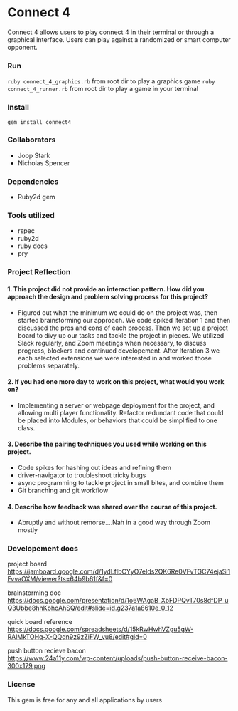 # Connect 4

Connect 4 allows users to play connect 4 in their terminal or through a graphical interface. Users can play against a randomized or smart computer opponent.

### Run
`ruby connect_4_graphics.rb` from root dir to play a graphics game
`ruby connect_4_runner.rb` from root dir to play a game in your terminal

### Install
`gem install connect4`

### Collaborators
- Joop Stark
- Nicholas Spencer

### Dependencies
- Ruby2d gem

### Tools utilized
- rspec
- ruby2d
- ruby docs
- pry

### Project Reflection
#### 1. This project did not provide an interaction pattern. How did you approach the design and problem solving process for this project?
- Figured out what the minimum we could do on the project was, then started brainstorming our approach. We code spiked Iteration 1 and then discussed the pros and cons of each process. Then we set up a project board to divy up our tasks and tackle the project in pieces. We utilized Slack regularly, and Zoom meetings when necessary, to discuss progress, blockers and continued developement. After Iteration 3 we each selected extensions we were interested in and worked those problems separately.
#### 2. If you had one more day to work on this project, what would you work on?
- Implementing a server or webpage deployment for the project, and allowing multi player functionality. Refactor redundant code that could be placed into Modules, or behaviors that could be simplified to one class.
#### 3. Describe the pairing techniques you used while working on this project.
- Code spikes for hashing out ideas and refining them
- driver-navigator to troubleshoot tricky bugs
- async programming to tackle project in small bites, and combine them
- Git branching and git workflow
#### 4. Describe how feedback was shared over the course of this project.
- Abruptly and without remorse....Nah in a good way through Zoom mostly

### Developement docs

project board <br/>
https://jamboard.google.com/d/1ydLflbCYyO7eIds2QK6Re0VFvTGC74ejaSi1FvvaOXM/viewer?ts=64b9b61f&f=0

brainstorming doc <br/>
https://docs.google.com/presentation/d/1o6WAgaB_XbFDPQvT70s8dfDP_uQ3Ubbe8hhKbhoAhSQ/edit#slide=id.g237a1a8610e_0_12


quick board reference <br/>
https://docs.google.com/spreadsheets/d/15kRwHwhVZgu5gW-RAlMkTOHq-X-QQdn9z9zZiFW_vu8/edit#gid=0

push button recieve bacon <br/>
https://www.24a11y.com/wp-content/uploads/push-button-receive-bacon-300x179.png

### License
This gem is free for any and all applications by users